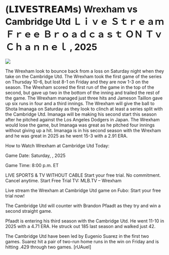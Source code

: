 # (𝗟𝗜𝗩𝗘𝗦𝗧𝗥𝗘𝗔𝗠𝘀) Wrexham vs Cambridge Utd Ｌｉｖｅ Ｓｔｒｅａｍ Ｆｒｅｅ Ｂｒｏａｄｃａｓｔ ＯＮ Ｔｖ Ｃｈａｎｎｅｌ , 2025  
  
  
[![](https://i.imgur.com/qSNzIqt.png)](https://movie.rssnews.media/WPXUwDty.php)  
  
The Wrexham look to bounce back from a loss on Saturday night when they take on the Cambridge Utd. The Wrexham took the first game of the series on Thursday 10-6, but lost 8-1 on Friday and they are now 1-3 on the season. The Wrexham scored the first run of the game in the top of the second, but gave up two in the bottom of the inning and trailed the rest of the game. The Wrexham managed just three hits and Jameson Taillon gave up six runs in four and a third innings. The Wrexham will give the ball to Shota Imanaga on Saturday as they look to clinch at least a series split with the Cambridge Utd. Imanaga will be making his second start this season after he pitched against the Los Angeles Dodgers in Japan. The Wrexham would lose the game, but Imanaga was great as he pitched four innings without giving up a hit. Imanaga is in his second season with the Wrexham and he was great in 2025 as he went 15-3 with a 2.91 ERA.

How to Watch Wrexham at Cambridge Utd Today:

Game Date: Saturday, , 2025

Game Time: 8:00 p.m. ET

LIVE SPORTS & TV WITHOUT CABLE
Start your free trial. No commitment. Cancel anytime.
Start Free Trial
TV: MLB.TV – Wrexham

Live stream the Wrexham at Cambridge Utd game on Fubo: Start your free trial now!

The Cambridge Utd will counter with Brandon Pfaadt as they try and win a second straight game.

Pfaadt is entering his third season with the Cambridge Utd. He went 11-10 in 2025 with a 4.71 ERA. He struck out 185 last season and walked just 42.

The Cambridge Utd have been led by Eugenio Suarez in the first two games. Suarez hit a pair of two-run home runs in the win on Friday and is hitting .429 through two games. [rUAueI]